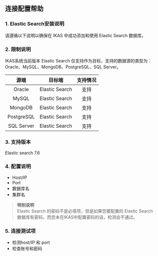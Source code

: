 ## **连接配置帮助**
### **1. Elastic Search安装说明**
请遵循以下说明以确保在 IKAS 中成功添加和使用 Elastic Search 数据库。
### **2. 限制说明**
IKAS系统当前版本 Elastic Search 仅支持作为目标，支持的数据源的类型为：Oracle、MySQL、MongoDB、PostgreSQL、SQL Server。

|源端|目标端|支持情况|
|:-----------:|:-----------:|:-----------:|
Oracle| Elastic Search |支持<br>
MySQL| Elastic Search |支持<br>
MongoDB| Elastic Search |支持<br>
PostgreSQL| Elastic Search |支持<br>
SQL Server | Elastic Search |支持<br>

### **3. 支持版本**
Elastic search 7.6
### **4. 配置说明**
- Host/IP
- Port
- 数据库名
- 集群名
> **特别说明**<br>
> Elastic Search 的密码不是必填项，但是如果您要配置的 Elastic Search 数据库有密码，而您未在IKAS中配置密码的话，检测会不通过。
>

### **5. 连接测试项**
- 检测host/IP 和 port
- 检查账号和密码